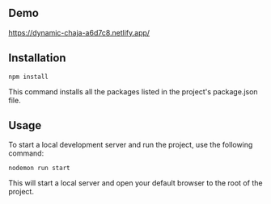 ## Demo

https://dynamic-chaja-a6d7c8.netlify.app/

## Installation

```
npm install
```
This command installs all the packages listed in the project's package.json file.

## Usage

To start a local development server and run the project, use the following command:

```
nodemon run start
```

This will start a local server and open your default browser to the root of the project.

